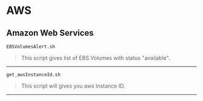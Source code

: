 # AWS

Amazon Web Services
---
`EBSVolumesAlert.sh`
>This script gives list of EBS Volumes with status "available".
---      
`get_awsInstanceId.sh`
>This script will gives you aws Instance ID.
--- 

